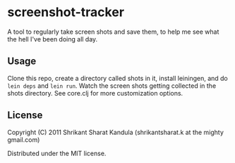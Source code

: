 # screenshot-tracker

A tool to regularly take screen shots and save them, to help me see what the
hell I've been doing all day.

## Usage

Clone this repo, create a directory called shots in it, install leiningen, and
do `lein deps` and `lein run`. Watch the screen shots getting collected in the
shots directory. See core.clj for more customization options.

## License

Copyright (C) 2011 Shrikant Sharat Kandula (shrikantsharat.k at the mighty gmail.com)

Distributed under the MIT license.
